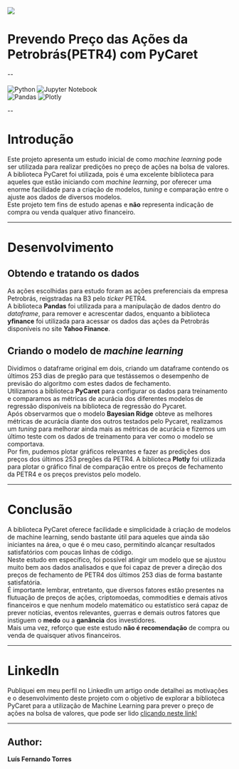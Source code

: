 <img src = 'https://editor.analyticsvidhya.com/uploads/91867Screenshot%20(125).png'><br>
# Prevendo Preço das Ações da Petrobrás(PETR4) com PyCaret
--<br><br>
![Python](https://img.shields.io/badge/python-3670A0?style=for-the-badge&logo=python&logoColor=ffdd54) ![Jupyter Notebook](https://img.shields.io/badge/jupyter-%23FA0F00.svg?style=for-the-badge&logo=jupyter&logoColor=white) <br>
![Pandas](https://img.shields.io/badge/pandas-%23150458.svg?style=for-the-badge&logo=pandas&logoColor=white) ![Plotly](https://img.shields.io/badge/Plotly-%233F4F75.svg?style=for-the-badge&logo=plotly&logoColor=white)<br>

--

# Introdução

Este projeto apresenta um estudo inicial de como *machine learning* pode ser utilizada para realizar predições no preço de ações na bolsa de valores.<br>
A biblioteca PyCaret foi utilizada, pois é uma excelente biblioteca para aqueles que estão iniciando com *machine learning*, por oferecer uma enorme facilidade para a criação de modelos, *tuning* e comparação entre o ajuste aos dados de diversos modelos.<br>
Este projeto tem fins de estudo apenas e **não** representa indicação de compra ou venda qualquer ativo financeiro.<br>

---

# Desenvolvimento

## Obtendo e tratando os dados

As ações escolhidas para estudo foram as ações preferenciais da empresa Petrobrás, reigstradas na B3 pelo *ticker* PETR4.<br>
A biblioteca **Pandas** foi utilizada para a manipulação de dados dentro do *dataframe*, para remover e acrescentar dados, enquanto a biblioteca **yfinance** foi utilizada para acessar os dados das ações da Petrobrás disponíveis no site **Yahoo Finance**.<br>

## Criando o modelo de *machine learning*

Dividimos o dataframe original em dois, criando um dataframe contendo os últimos 253 dias de pregão para que testássemos o desempenho de previsão do algoritmo com estes dados de fechamento.<br>
Utilizamos a biblioteca **PyCaret** para configurar os dados para treinamento e comparamos as métricas de acurácia dos diferentes modelos de regressão disponíveis na biblioteca de regressão do Pycaret.<br>
Após observarmos que o modelo **Bayesian Ridge** obteve as melhores métricas de acurácia diante dos outros testados pelo Pycaret, realizamos um *tuning* para melhorar ainda mais as métricas de acurácia e fizemos um último teste com os dados de treinamento para ver como o modelo se comportava.<br>
Por fim, pudemos plotar gráficos relevantes e fazer as predições dos preços dos últimos 253 pregões da PETR4. A biblioteca **Plotly** foi utilizada para plotar o gráfico final de comparação entre os preços de fechamento da PETR4 e os preços previstos pelo modelo.

---

# Conclusão

A biblioteca PyCaret oferece facilidade e simplicidade à criação de modelos de machine learning, sendo bastante útil para aqueles que ainda são iniciantes na área, o que é o meu caso, permitindo alcançar resultados satisfatórios com poucas linhas de código.<br>
Neste estudo em específico, foi possível atingir um modelo que se ajustou muito bem aos dados analisados e que foi capaz de prever a direção dos preços de fechamento de PETR4 dos últimos 253 dias de forma bastante satisfatória.<br>
É importante lembrar, entretanto, que diversos fatores estão presentes na flutuação de preços de ações, criptomoedas, commodities e demais ativos financeiros e que nenhum modelo matemático ou estatístico será capaz de prever notícias, eventos relevantes, guerras e demais outros fatores que instiguem o **medo** ou a **ganância** dos investidores.<br>
Mais uma vez, reforço que este estudo **não é recomendação** de compra ou venda de quaisquer ativos financeiros.

---

# LinkedIn 

Publiquei em meu perfil no LinkedIn um artigo onde detalhei as motivações e o desenvolvimento deste projeto com o objetivo de explorar a biblioteca PyCaret para a utilização de Machine Learning para prever o preço de ações na bolsa de valores, que pode ser lido <a href = "https://www.linkedin.com/pulse/usando-intelig%25C3%25AAncia-artificial-para-prever-o-pre%25C3%25A7o-de-torres/?trackingId=BJGDGXz%2FQRSp%2BC%2Fe9Iezog%3D%3D">clicando neste link!</a>

----

## Author:
**Luís Fernando Torres**
